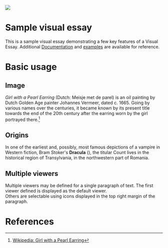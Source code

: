 <a href="https://juncture-digital.org"><img src="https://juncture-digital.org/images/ve-button.png"></a>

<param ve-config 
       title="Vampires"
       author="Te Pyke"
       banner="https://upload.wikimedia.org/wikipedia/commons/c/c6/Edvard_Munch_-_Vampire_%281893%29%2C_Munchmuseet.jpg" 
       layout="vertical">

<!-- Entities discussed throughout the essay are typically defined before the essay text and
     are thus available in all text.  Entity identifiers (QIDs) can be found in either
     Wikipedia or Wikidata (https://www.wikidata.org)> -->
<param ve-entity eid="Q1987925"> <!-- Varney the Vampire -->
<param ve-entity eid="Q39473"> <!-- Transylvania -->

# Sample visual essay

This is a sample visual essay demonstrating a few key features of a Visual Essay. Additional [Documentation](https://github.com/JSTOR-Labs/juncture/wiki) and [examples](https://jstor-labs.github.io/juncture-examples) are available for reference.
<param ve-image 
       manifest="https://api.bl.uk/metadata/iiif/ark:/81055/vdc_0000000421F8/manifest.json"
       ref="7">

# Basic usage

## Image

_Girl with a Pearl Earring_ (Dutch: Meisje met de parel) is an oil painting by Dutch Golden Age painter Johannes Vermeer, 
dated c. 1665. Going by various names over the centuries, it became known by its present title towards the end of the 
20th century after the earring worn by the girl portrayed there.[^1]
<param ve-image 
       label="Varney the Vampire" 
       description="by James Malcolm Rymer" 
       license="public domain" 
       url="http://iiif.io/api/presentation/2/context.json">

## Origins

In one of the earliest and, possibly, most famous depictions of a vampire in Western fiction, Bram Stoker's **Dracula** (), the titular Count lives in the historical region of Transylvania, in the northwestern part of Romania.
<param ve-map center="Q39473" zoom="11" prefer-geojson>

## Multiple viewers

Multiple viewers may be defined for a single paragraph of text.  The first viewer defined is displayed as the default viewer.  
Others are selectable using icons displayed in the top right margin of the paragraph.
<param ve-image 
       manifest="https://iiif.juncture-digital.org/manifest/6dd738aed85597cac540ad31dd5818e86ef7f2918c7b43a9eb3123d5538e6e4c">
<param ve-map center="Q39473" zoom="11">

# References

[^1]: [Wikipedia: Girl with a Pearl Earring](https://en.wikipedia.org/wiki/Girl_with_a_Pearl_Earring)

